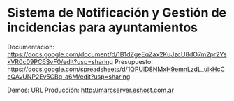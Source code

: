# Sistema de Notificación y Gestión de incidencias para ayuntamientos

Documentación: https://docs.google.com/document/d/1B1dZgeEqZax2KuJzcU8dO7m2pr2YskVR0c09PC6SvF0/edit?usp=sharing
Presupuesto: https://docs.google.com/spreadsheets/d/1QPUlD8NMxH9emnLzdL_uikHcCcQAvUNP2Ev5CBq_a6M/edit?usp=sharing

Demos:
URL Producción: http://marcserver.eshost.com.ar
